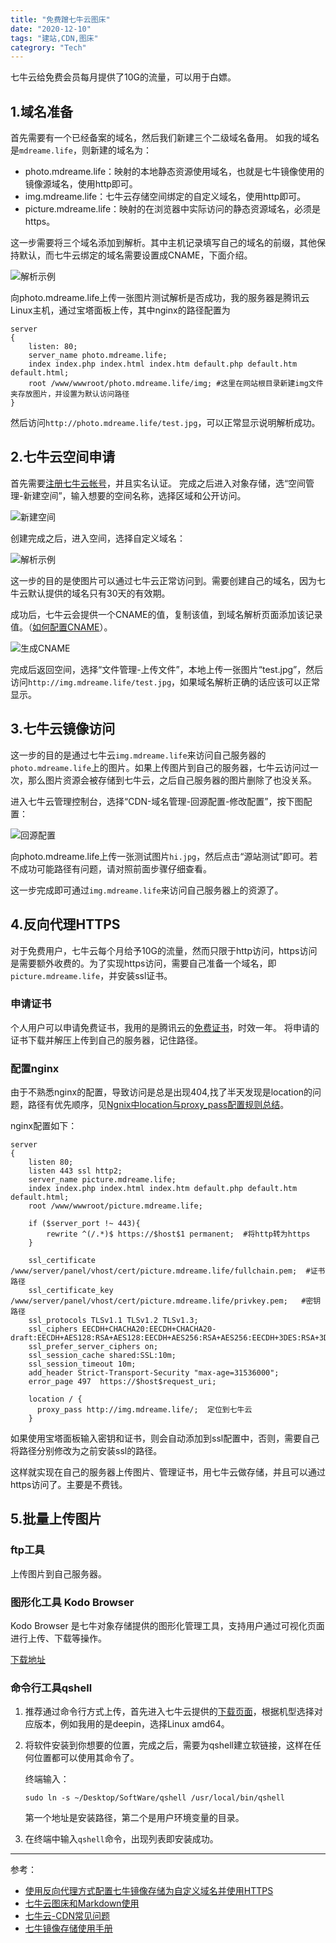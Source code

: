```yaml
---
title: "免费蹭七牛云图床"
date: "2020-12-10"
tags: "建站,CDN,图床"
categrory: "Tech"
---
```




七牛云给免费会员每月提供了10G的流量，可以用于白嫖。

<!-- end -->

## 1.域名准备
首先需要有一个已经备案的域名，然后我们新建三个二级域名备用。
如我的域名是`mdreame.life`，则新建的域名为：
- photo.mdreame.life：映射的本地静态资源使用域名，也就是七牛镜像使用的镜像源域名，使用http即可。
- img.mdreame.life：七牛云存储空间绑定的自定义域名，使用http即可。
- picture.mdreame.life：映射的在浏览器中实际访问的静态资源域名，必须是https。

这一步需要将三个域名添加到解析。其中主机记录填写自己的域名的前缀，其他保持默认，而七牛云绑定的域名需要设置成CNAME，下面介绍。

![解析示例](https://picture.mdreame.life/qiniuyun2.png)

向photo.mdreame.life上传一张图片测试解析是否成功，我的服务器是腾讯云Linux主机，通过宝塔面板上传，其中nginx的路径配置为
```nginx
server 
{
	listen: 80;
    server_name photo.mdreame.life;
    index index.php index.html index.htm default.php default.htm default.html;
    root /www/wwwroot/photo.mdreame.life/img; #这里在网站根目录新建img文件夹存放图片，并设置为默认访问路径
}
```

然后访问`http://photo.mdreame.life/test.jpg`，可以正常显示说明解析成功。


## 2.七牛云空间申请
首先需要[注册七牛云帐号](https://www.qiniu.com/)，并且实名认证。
完成之后进入对象存储，选“空间管理-新建空间”，输入想要的空间名称，选择区域和公开访问。

![新建空间](https://picture.mdreame.life/qiniuyun1.png)

创建完成之后，进入空间，选择自定义域名：

![解析示例](https://picture.mdreame.life/qiniuyun3.png)

这一步的目的是使图片可以通过七牛云正常访问到。需要创建自己的域名，因为七牛云默认提供的域名只有30天的有效期。

成功后，七牛云会提供一个CNAME的值，复制该值，到域名解析页面添加该记录值。（[如何配置CNAME](https://developer.qiniu.com/fusion/kb/1322/how-to-configure-cname-domain-name)）。

![生成CNAME](https://picture.mdreame.life/qiniuyun4.png)

完成后返回空间，选择“文件管理-上传文件”，本地上传一张图片“test.jpg”，然后访问`http://img.mdreame.life/test.jpg`，如果域名解析正确的话应该可以正常显示。

## 3.七牛云镜像访问
这一步的目的是通过七牛云`img.mdreame.life`来访问自己服务器的`photo.mdreame.life`上的图片。如果上传图片到自己的服务器，七牛云访问过一次，那么图片资源会被存储到七牛云，之后自己服务器的图片删除了也没关系。

进入七牛云管理控制台，选择“CDN-域名管理-回源配置-修改配置”，按下图配置：

![回源配置](https://picture.mdreame.life/qiniuyun5.png)

向photo.mdreame.life上传一张测试图片`hi.jpg`，然后点击“源站测试”即可。若不成功可能路径有问题，请对照前面步骤仔细查看。

这一步完成即可通过`img.mdreame.life`来访问自己服务器上的资源了。

## 4.反向代理HTTPS
对于免费用户，七牛云每个月给予10G的流量，然而只限于http访问，https访问是需要额外收费的。为了实现https访问，需要自己准备一个域名，即`picture.mdreame.life`，并安装ssl证书。

### 申请证书
个人用户可以申请免费证书，我用的是腾讯云的[免费证书](https://console.cloud.tencent.com/ssl)，时效一年。
将申请的证书下载并解压上传到自己的服务器，记住路径。

### 配置nginx
由于不熟悉nginx的配置，导致访问是总是出现404,找了半天发现是location的问题，路径有优先顺序，见[Ngnix中location与proxy_pass配置规则总结](https://blog.csdn.net/oMaoYanEr/article/details/82557764)。

nginx配置如下：
```nginx
server
{
    listen 80;
	listen 443 ssl http2;
    server_name picture.mdreame.life;
    index index.php index.html index.htm default.php default.htm default.html;
    root /www/wwwroot/picture.mdreame.life;
 
    if ($server_port !~ 443){
        rewrite ^(/.*)$ https://$host$1 permanent;	#将http转为https
    }
    
    ssl_certificate    /www/server/panel/vhost/cert/picture.mdreame.life/fullchain.pem;	 #证书路径
    ssl_certificate_key    /www/server/panel/vhost/cert/picture.mdreame.life/privkey.pem;	#密钥路径
    ssl_protocols TLSv1.1 TLSv1.2 TLSv1.3;
    ssl_ciphers EECDH+CHACHA20:EECDH+CHACHA20-draft:EECDH+AES128:RSA+AES128:EECDH+AES256:RSA+AES256:EECDH+3DES:RSA+3DES:!MD5;
    ssl_prefer_server_ciphers on;
    ssl_session_cache shared:SSL:10m;
    ssl_session_timeout 10m;
    add_header Strict-Transport-Security "max-age=31536000";
    error_page 497  https://$host$request_uri;
	
    location / {
      proxy_pass http://img.mdreame.life/;	定位到七牛云
    }
```

如果使用宝塔面板输入密钥和证书，则会自动添加到ssl配置中，否则，需要自己将路径分别修改为之前安装ssl的路径。

这样就实现在自己的服务器上传图片、管理证书，用七牛云做存储，并且可以通过https访问了。主要是不费钱。


## 5.批量上传图片
### ftp工具
上传图片到自己服务器。

### 图形化工具 Kodo Browser
Kodo Browser 是七牛对象存储提供的图形化管理工具，支持用户通过可视化页面进行上传、下载等操作。

[下载地址](https://developer.qiniu.com/kodo/tools/5972/kodo-browser)

### 命令行工具qshell
1. 推荐通过命令行方式上传，首先进入七牛云提供的[下载页面](https://developer.qiniu.com/kodo/tools/1302/qshell#2)，根据机型选择对应版本，例如我用的是deepin，选择Linux amd64。

2. 将软件安装到你想要的位置，完成之后，需要为qshell建立软链接，这样在任何位置都可以使用其命令了。

	终端输入：
	```shell
	sudo ln -s ~/Desktop/SoftWare/qshell /usr/local/bin/qshell
	```

	第一个地址是安装路径，第二个是用户环境变量的目录。
3. 在终端中输入`qshell`命令，出现列表即安装成功。

---

参考：
- [使用反向代理方式配置七牛镜像存储为自定义域名并使用HTTPS](https://www.ktanx.com/blog/p/5057)
- [七牛云图床和Markdown使用](https://www.cnblogs.com/ssgeek/p/10854839.html)
- [七牛云-CDN常见问题](https://blog.csdn.net/PEACEFUL000/article/details/77503770#commentBox)
- [七牛镜像存储使用手册](https://developer.qiniu.com/kodo/kb/1376/seven-cattle-image-storage-instruction-manuals)

